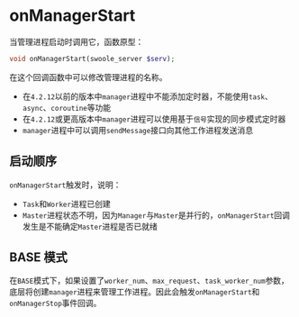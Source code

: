# onManagerStart

当管理进程启动时调用它，函数原型：

```php
void onManagerStart(swoole_server $serv);
```
在这个回调函数中可以修改管理进程的名称。

* 在`4.2.12`以前的版本中`manager`进程中不能添加定时器，不能使用`task`、`async`、`coroutine`等功能
* 在`4.2.12`或更高版本中`manager`进程可以使用基于`信号`实现的同步模式定时器
* `manager`进程中可以调用`sendMessage`接口向其他工作进程发送消息

启动顺序
----
`onManagerStart`触发时，说明：

* `Task`和`Worker`进程已创建
* `Master`进程状态不明，因为`Manager`与`Master`是并行的，`onManagerStart`回调发生是不能确定`Master`进程是否已就绪

BASE 模式
----
在`BASE`模式下，如果设置了`worker_num`、`max_request`、`task_worker_num`参数，底层将创建`manager`进程来管理工作进程。因此会触发`onManagerStart`和`onManagerStop`事件回调。